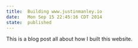 ```yaml
---
title: 	Building www.justinmanley.io
date: 	Mon Sep 15 22:45:16 CDT 2014
state: 	published
---
```

This is a blog post all about how I built this website.